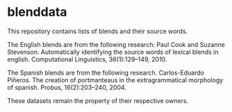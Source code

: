 # blenddata

This repository contains lists of blends and their source words.

The English blends are from the following research:
Paul Cook and Suzanne Stevenson. Automatically identifying the
source words of lexical blends in english. Computational Linguistics,
36(1):129–149, 2010.

The Spanish blends are from the following research.
Carlos-Eduardo Piñeros. The creation of portmanteaus in the extragrammatical
morphology of spanish. Probus, 16(2):203–240, 2004.

These datasets remain the property of their respective owners.
